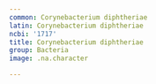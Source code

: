 ```yaml
---
common: Corynebacterium diphtheriae
latin: Corynebacterium diphtheriae
ncbi: '1717'
title: Corynebacterium diphtheriae
group: Bacteria
image: .na.character

---
```

